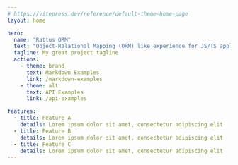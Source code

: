 ```yaml
---
# https://vitepress.dev/reference/default-theme-home-page
layout: home

hero:
  name: "Rattus ORM"
  text: "Object-Relational Mapping (ORM) like experience for JS/TS applications"
  tagline: My great project tagline
  actions:
    - theme: brand
      text: Markdown Examples
      link: /markdown-examples
    - theme: alt
      text: API Examples
      link: /api-examples

features:
  - title: Feature A
    details: Lorem ipsum dolor sit amet, consectetur adipiscing elit
  - title: Feature B
    details: Lorem ipsum dolor sit amet, consectetur adipiscing elit
  - title: Feature C
    details: Lorem ipsum dolor sit amet, consectetur adipiscing elit
---
```


